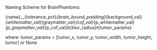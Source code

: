 Naming Scheme for BrainPhantoms:

{name}__{tolerance_pct}_{brain_bound_padding}_{background_val}_{whitematter_val}_{graymatter_val}_{csf_val}_{p_whitematter_val}_{p_graymatter_val}_{p_csf_val}_b_{blur_radius}_t_{tumor_params}

where: tumor_params = [tumor_x, tumor_y, tumor_width, tumor_height, tumor] or None
